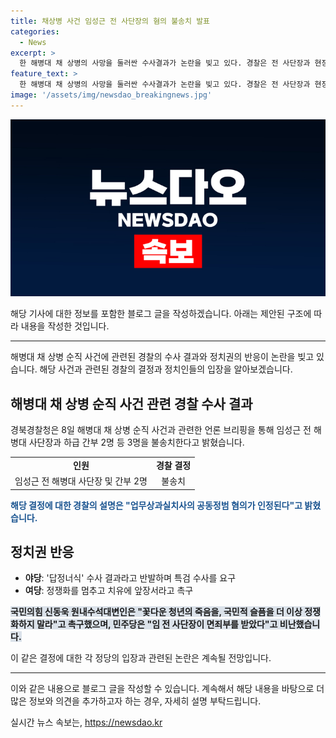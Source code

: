 ```yaml
---
title: 채상병 사건 임성근 전 사단장의 혐의 불송치 발표
categories:
  - News
excerpt: >
  한 해병대 채 상병의 사망을 둘러싼 수사결과가 논란을 빚고 있다. 경찰은 전 사단장과 현장 지휘관 등 6명을 송치하고, 여당은 수사를 정쟁화하지 말라고 촉구하며 반발했다. 하지만 야당은 특검 수사를 요구하고 있다. 또한 해병대예비역연대와 군인권센터는 경찰의 수사를 부실하다고 비판하고 있다. 정세균 국무총리는 특검법을 제정하여 국민적 불안을 해소하라고 촉구했다. 결과적으로, 이 사건은 정치적 갈등을 불러일으키고 있으며, 사람들의 이목을 끌고 있는 상황이다.
feature_text: >
  한 해병대 채 상병의 사망을 둘러싼 수사결과가 논란을 빚고 있다. 경찰은 전 사단장과 현장 지휘관 등 6명을 송치하고, 여당은 수사를 정쟁화하지 말라고 촉구하며 반발했다. 하지만 야당은 특검 수사를 요구하고 있다. 또한 해병대예비역연대와 군인권센터는 경찰의 수사를 부실하다고 비판하고 있다. 정세균 국무총리는 특검법을 제정하여 국민적 불안을 해소하라고 촉구했다. 결과적으로, 이 사건은 정치적 갈등을 불러일으키고 있으며, 사람들의 이목을 끌고 있는 상황이다.
image: '/assets/img/newsdao_breakingnews.jpg'
---
```


<p><img src="/assets/img/newsdao_breakingnews.jpg" alt="cryptoinkorea 속보" /></p>

<p>해당 기사에 대한 정보를 포함한 블로그 글을 작성하겠습니다. 아래는 제안된 구조에 따라 내용을 작성한 것입니다.</p>

<hr />

<p data-ke-size="size16">해병대 채 상병 순직 사건에 관련된 경찰의 수사 결과와 정치권의 반응이 논란을 빚고 있습니다. 해당 사건과 관련된 경찰의 결정과 정치인들의 입장을 알아보겠습니다.</p>

<h2 data-ke-size="size26">해병대 채 상병 순직 사건 관련 경찰 수사 결과</h2>

<p data-ke-size="size16">경북경찰청은 8일 해병대 채 상병 순직 사건과 관련한 언론 브리핑을 통해 임성근 전 해병대 사단장과 하급 간부 2명 등 3명을 불송치한다고 밝혔습니다.</p>

<table>
  <tr>
    <td style="text-align: center; height: 17px;"><b>인원</b></td>
    <td style="text-align: center; height: 17px;"><b>경찰 결정</b></td>
  </tr>
  <tr>
    <td style="text-align: center; height: 17px;">임성근 전 해병대 사단장 및 간부 2명</td>
    <td style="text-align: center; height: 17px;">불송치</td>
  </tr>
</table>

<p data-ke-size="size16"><b><span style="color: #1a5490;">해당 결정에 대한 경찰의 설명은 "업무상과실치사의 공동정범 혐의가 인정된다"고 밝혔습니다.</span></b></p>

<h2 data-ke-size="size26">정치권 반응</h2>

<ul>
  <li><b>야당</b>: '답정너식' 수사 결과라고 반발하며 특검 수사를 요구</li>
  <li><b>여당</b>: 정쟁화를 멈추고 치유에 앞장서라고 촉구</li>
</ul>

<p data-ke-size="size16"><b><span style="background-color: #21538527;">국민의힘 신동욱 원내수석대변인은 "꽃다운 청년의 죽음을, 국민적 슬픔을 더 이상 정쟁화하지 말라"고 촉구했으며, 민주당은 "임 전 사단장이 면죄부를 받았다"고 비난했습니다.</span></b></p>

<p data-ke-size="size16">이 같은 결정에 대한 각 정당의 입장과 관련된 논란은 계속될 전망입니다.</p>

<hr />

<p>이와 같은 내용으로 블로그 글을 작성할 수 있습니다. 계속해서 해당 내용을 바탕으로 더 많은 정보와 의견을 추가하고자 하는 경우, 자세히 설명 부탁드립니다.</p>
실시간 뉴스 속보는, <a href="https://newsdao.kr" rel="dofollow">https://newsdao.kr</a>


